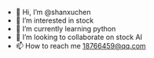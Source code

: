 - 👋 Hi, I’m @shanxuchen
- 👀 I’m interested in stock
- 🌱 I’m currently learning python
- 💞️ I’m looking to collaborate on stock AI
- 📫 How to reach me 18766459@qq.com

<!---
shanxuchen/shanxuchen is a ✨ special ✨ repository because its `README.md` (this file) appears on your GitHub profile.
You can click the Preview link to take a look at your changes.
--->
